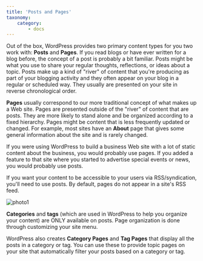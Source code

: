 ```yaml
---
title: 'Posts and Pages'
taxonomy:
    category:
        - docs
---
```


Out of the box, WordPress provides two primary content types for you two work with: **Posts** and **Pages**. If you read blogs or have ever written for a blog before, the concept of a post is probably a bit familiar. Posts might be what you use to share your regular thoughts, reflections, or ideas about a topic. Posts make up a kind of "river" of content that you're producing as part of your blogging activity and they often appear on your blog in a regular or scheduled way. They usually are presented on your site in reverse chronological order. 

**Pages** usually correspond to our more traditional concept of what makes up a Web site. Pages are presented outside of the "river" of content that are posts. They are more likely to stand alone and be organized according to a fixed hierarchy. Pages might be content that is less frequently updated or changed. For example, most sites have an **About** page that gives some general information about the site and is rarely changed. 

If you were using WordPress to build a business Web site with a lot of static content about the business, you would probably use pages. If you added a feature to that site where you started to advertise special events or news, you would probably use posts.

If you want your content to be accessible to your users via RSS/syndication, you'll need to use posts. By default, pages do not appear in a site's RSS feed.

![photo1](https://farm2.staticflickr.com/1548/24415571772_d786223358.jpg)

**Categories** and **tags** (which are used in WordPress to help you organize your content) are ONLY available on posts. Page organization is done through customizing your site menu.

WordPress also creates **Category Pages** and **Tag Pages** that display all the posts in a category or tag. You can use these to provide topic pages on your site that automatically filter your posts based on a category or tag.
